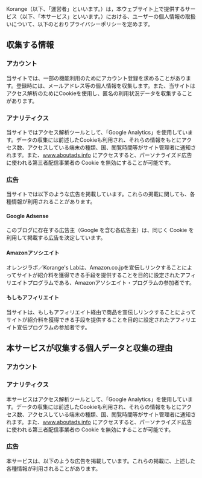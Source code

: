 Korange（以下、「運営者」といいます。）は，本ウェブサイト上で提供するサービス（以下、「本サービス」といいます。）における、ユーザーの個人情報の取扱いについて、以下のとおりプライバシーポリシーを定めます。

## 収集する情報
### アカウント
当サイトでは、一部の機能利用のためにアカウント登録を求めることがあります。登録時には、メールアドレス等の個人情報を収集します。また、当サイトはアクセス解析のためにCookieを使用し、匿名の利用状況データを収集することがあります。

### アナリティクス
当サイトではアクセス解析ツールとして、「Google Analytics」を使用しています。データの収集には前述したCookieも利用され、それらの情報をもとにアクセス数、アクセスしている端末の種類、国、閲覧時間等がサイト管理者に通知されます。また、www.aboutads.info にアクセスすると、パーソナライズド広告に使われる第三者配信事業者の Cookie を無効にすることが可能です。

### 広告
当サイトでは以下のような広告を掲載しています。これらの掲載に関しても、各種情報が利用されることがあります。

#### Google Adsense
このブログに存在する広告主（Google を含む各広告主）は、同じく Cookie を利用して掲載する広告を決定しています。

#### Amazonアソシエイト
オレンジラボ／Korange's Labは、Amazon.co.jpを宣伝しリンクすることによってサイトが紹介料を獲得できる手段を提供することを目的に設定されたアフィリエイトプログラムである、Amazonアソシエイト・プログラムの参加者です。

#### もしもアフィリエイト
当サイトは、もしもアフィリエイト経由で商品を宣伝しリンクすることによってサイトが紹介料を獲得できる手段を提供することを目的に設定されたアフィリエイト宣伝プログラムの参加者です。

## 本サービスが収集する個人データと収集の理由
### アカウント
### アナリティクス
本サービスはアクセス解析ツールとして、「Google Analytics」を使用しています。データの収集には前述したCookieも利用され、それらの情報をもとにアクセス数、アクセスしている端末の種類、国、閲覧時間等がサイト管理者に通知されます。また、www.aboutads.info にアクセスすると、パーソナライズド広告に使われる第三者配信事業者の Cookie を無効にすることが可能です。

### 広告
本サービスは、以下のような広告を掲載しています。これらの掲載に、上述した各種情報が利用されることがあります。